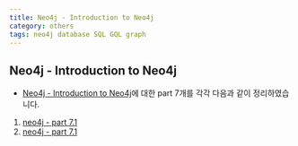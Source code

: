 ```yaml
---
title: Neo4j - Introduction to Neo4j
category: others
tags: neo4j database SQL GQL graph 
---
```


## Neo4j - Introduction to Neo4j

- [Neo4j - Introduction to Neo4j](https://neo4j.com/graphacademy/online-training/introduction-to-neo4j/)에 대한 part 7개를 각각 다음과 같이 정리하였습니다. 

1. [neo4j - part 7.1 ](https://frhyme.github.io/others/neo4j_part7_2/)
3. [neo4j - part 7.1 ](https://frhyme.github.io/others/neo4j_part7_2/)